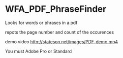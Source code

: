 # WFA_PDF_PhraseFinder
Looks for words or phrases in a pdf

repots the page number and count of the occurences

demo video http://stateson.net/images/PDF-demo.mp4

You must Adobe Pro or Standard
